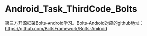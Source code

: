 # Android_Task_ThirdCode_Bolts
第三方开源框架Bolts-Android学习。Bolts-Android对应的github地址：https://github.com/BoltsFramework/Bolts-Android
